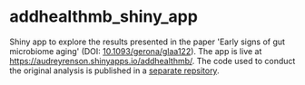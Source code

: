 # addhealthmb_shiny_app
Shiny app to explore the results presented in the paper 'Early signs of gut microbiome aging' (DOI: [10.1093/gerona/glaa122](https://pubmed.ncbi.nlm.nih.gov/32421783/)). The app is live at https://audreyrenson.shinyapps.io/addhealthmb/. The code used to conduct the original analysis is published in a [separate repsitory](https://github.com/audreyrenson/addhealthmb).
